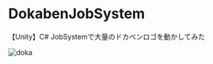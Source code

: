 # DokabenJobSystem
【Unity】C# JobSystemで大量のドカベンロゴを動かしてみた

![doka](https://user-images.githubusercontent.com/17098415/36876546-d7ead9ae-1df8-11e8-9b63-0a756e600693.gif)
